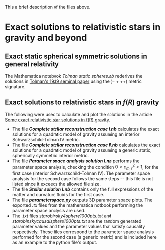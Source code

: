This a brief description of the files above.

# Exact solutions to relativistic stars in gravity and beyond

## Exact static spherical symmetric solutions in general relativity
The Mathematica notebook _Tolman static spheres.nb_ rederives the solutions in [Tolman's 1939 seminal paper](https://journals.aps.org/pr/abstract/10.1103/PhysRev.55.364) using the $(- + + +)$ metric signature.

## Exact solutions to relativistic stars in $f(R)$ gravity
The following were used to calculate and plot the solutions in the article [Some exact relativistic star solutions in f(R) gravity](https://iopscience.iop.org/article/10.1088/1361-6382/adc8f2).

+ The file ***Complete stellar reconstruction case I.nb*** calculates the exact solutions for a quadratic model of gravity assuming an interior Schwarzschild-Tolman IV metric.
+ The file ***Complete stellar reconstruction case II.nb*** calculates the exact solutions for a quadratic model of gravity assuming a generic static, spherically symmetric interior metric.
+ The file ***Parameter space analysis solution I.nb*** performs the parameter space analysis, checking the condition $`0<c_{m,r}^{2}<1`$, for the first case (interior Schwarzschild-Tolman IV). The parameter space analysis for the second case follows the same steps -- this file is not listed since it exceeds the allowed file size.
+ The file ***Stellar solution I.nb*** contains only the full expressions of the matter and curvature fluids for the first case.
+ The file ***parameterspace.py*** outputs 3D parameter space plots. The exported _.tx_ files from the mathematica notbook performing the parameter space analysis are used.
+ The _.txt_ files _starobinsky4sphere1000pts.txt_ and _starobinskycausalsphere1000pts.txt_ are the random generated parameter values and the parameter values that satisfy causality respectively. These files correspond to the parameter space analysis performed for the second case (a generic metric) and is included here as an example to the python file's output. 
